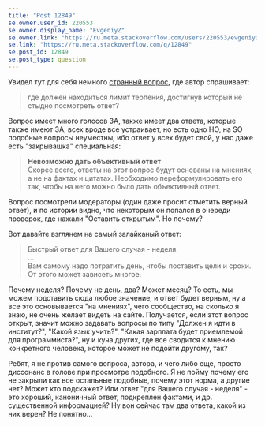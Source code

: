 ```yaml
---
title: "Post 12849"
se.owner.user_id: 220553
se.owner.display_name: "EvgeniyZ"
se.owner.link: "https://ru.meta.stackoverflow.com/users/220553/evgeniyz"
se.link: "https://ru.meta.stackoverflow.com/q/12849"
se.post_id: 12849
se.post_type: question
---
```

<p>Увидел тут для себя немного <a href="https://ru.stackoverflow.com/q/1531917/220553">странный вопрос</a>, где автор спрашивает:</p>
<blockquote>
<p>где должен находиться лимит терпения, достигнув который не стыдно посмотреть ответ?</p>
</blockquote>
<p>Вопрос имеет много голосов ЗА, также имеет два ответа, которые также имеют ЗА, всех вроде все устраивает, но есть одно НО, на SO подобные вопросы неуместны, ибо ответ у всех будет свой, у нас даже есть &quot;закрывашка&quot; специальная:</p>
<blockquote>
<p><strong>Невозможно дать объективный ответ</strong><br />
Скорее всего, ответы на этот вопрос будут основаны на мнениях, а не на фактах и цитатах. Необходимо переформулировать его так, чтобы на него можно было дать объективный ответ.</p>
</blockquote>
<p>Вопрос посмотрели модераторы (один даже просит отметить верный ответ), и по истории видно, что некоторым он попался в очереди проверок, где нажали &quot;Оставить открытым&quot;. Но почему?</p>
<p>Вот давайте взглянем на самый залайканый ответ:</p>
<blockquote>
<p>Быстрый ответ для Вашего случая - неделя.<br />
...<br />
Вам самому надо потратить день, чтобы поставить цели и сроки. От этого может зависеть многое.</p>
</blockquote>
<p>Почему неделя? Почему не день, два? Может месяц? То есть, мы можем подставить сюда любое значение, и ответ будет верным, ну а все это основывается &quot;на мнениях&quot;, чего сообщество, на сколько я знаю, не очень желает видеть на сайте. Получается, если этот вопрос открыт, значит можно задавать вопросы по типу &quot;Должен я идти в институт?&quot;, &quot;Какой язык учить?&quot;, &quot;Какая зарплата будет приемлемой для программиста?&quot;, ну и куча других, где все сводится к мнению конкретного человека, которое может не подойти другому, так?</p>
<p>Ребят, я не против самого вопроса, автора, и чего либо еще, просто диссонанс в голове при просмотре подобного. Я не пойму почему его не закрыли как все остальные подобные, почему этот норма, а другие нет? Может кто подскажет? Или ответ &quot;для Вашего случая - неделя&quot; - это хороший, каноничный ответ, подкреплен фактами, и др. существенной информацией? Ну вон сейчас там два ответа, какой из них верен? Не понятно...</p>
